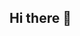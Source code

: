 ## Hi there 👋

<!--

**Here are some ideas to get you started:**

🙋‍♀️ A short introduction - what is your organization all about?
🌈 Contribution guidelines - how can the community get involved?
👩‍💻 Useful resources - where can the community find your docs? Is there # 🚀 Nitish AI Labs  

Welcome to **Nitish AI Labs** – an open initiative dedicated to building **cutting-edge AI-driven solutions** for real-world problems faced in the **software industry and everyday life**.  

Our mission is to **simplify, optimize, and innovate** using Artificial Intelligence. From intelligent automation to data-driven insights, each repository under this organization reflects a unique step toward solving practical challenges with AI.  

---

## 🌟 Vision  
To make **AI accessible, reliable, and impactful** by providing ready-to-use solutions that empower developers, businesses, and individuals in their daily workflows.  

---

## 📂 What You’ll Find Here  
This organization hosts a collection of repositories focused on **AI-first solutions**, including but not limited to:  

- 🤖 **Natural Language Processing (NLP)** – Chatbots, resume analyzers, sentiment analysis, document intelligence  
- 🖼️ **Computer Vision** – Medical imaging, image classification, anomaly detection, OCR  
- 📊 **Predictive Analytics** – Forecasting, fraud detection, credit risk modeling  
- 🛠️ **AI Tools for Developers** – Automation scripts, intelligent coding assistants, productivity tools  
- ⚡ **Industry-Specific Solutions** – Smart city systems, fintech AI, healthcare applications, and more  

---

## 🏗️ Core Principles  
- **Innovation First** – Explore and experiment with state-of-the-art AI techniques  
- **Real-World Impact** – Build solutions that address actual software and industry challenges  
- **Open & Collaborative** – Encourage contributions, knowledge sharing, and experimentation  
- **Scalability** – Ensure solutions can be adapted for startups, enterprises, and personal use  

---

## 📌 Example Repositories (Coming Soon)   
- `ai-resume-helper` – Analyze resumes against job descriptions with AI  
- `sales-insight-bot` – Query sales data with natural language and visual insights  

---

## 📬 Connect  
👨‍💻 Created and maintained by **Nitish**  
🌐 Organization: [Nitish AI Labs](https://github.com/NitishAILabs)  
📧 Contact: *[your email here]*  

Let’s build the **future of AI-powered solutions** together ✨  
🧙 Remember, you can do mighty things with the power of [Markdown](https://docs.github.com/github/writing-on-github/getting-started-with-writing-and-formatting-on-github/basic-writing-and-formatting-syntax)
-->
